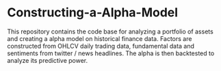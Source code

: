 # Constructing-a-Alpha-Model
This repository contains the code base for analyzing a portfolio of assets and creating a alpha model on historical finance data. Factors are constructed from OHLCV daily trading data, fundamental data  and sentiments from twitter / news headlines. The alpha is then backtested to analyze its predictive power.   
